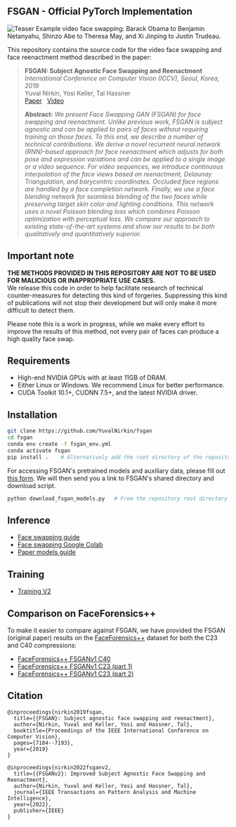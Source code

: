 ## FSGAN - Official PyTorch Implementation
![Teaser](./docs/teaser.gif)
Example video face swapping: Barack Obama to Benjamin Netanyahu, Shinzo Abe to Theresa May, and Xi Jinping to 
Justin Trudeau.

This repository contains the source code for the video face swapping and face reenactment method described in the paper:
> **FSGAN: Subject Agnostic Face Swapping and Reenactment**  
> *International Conference on Computer Vision (ICCV), Seoul, Korea, 2019*  
> Yuval Nirkin, Yosi Keller, Tal Hassner  
> [Paper](https://arxiv.org/pdf/1908.05932.pdf) &nbsp; [Video](https://www.youtube.com/watch?v=BsITEVX6hkE)
>
> **Abstract:** *We present Face Swapping GAN (FSGAN) for face swapping and reenactment. Unlike previous work, FSGAN is subject agnostic and can be applied to pairs of faces without requiring training on those faces. To this end, we describe a number of technical contributions. We derive a novel recurrent neural network (RNN)–based approach for face reenactment which adjusts for both pose and expression variations and can be applied to a single image or a video sequence. For video sequences, we introduce continuous interpolation of the face views based on reenactment, Delaunay Triangulation, and barycentric coordinates. Occluded face regions are handled by a face completion network. Finally, we use a face blending network for seamless blending of the two faces while preserving target skin color and lighting conditions. This network uses a novel Poisson blending loss which combines Poisson optimization with perceptual loss. We compare our approach to existing state-of-the-art systems and show our results to be both qualitatively and quantitatively superior.*

## Important note
**THE METHODS PROVIDED IN THIS REPOSITORY ARE NOT TO BE USED FOR MALICIOUS OR INAPPROPRIATE USE CASES.**  
We release this code in order to help facilitate research of technical counter-measures for detecting this
kind of forgeries. Suppressing this kind of publications will not stop their development but will only make
it more difficult to detect them. 

Please note this is a work in progress, while we make every effort to improve the results of this method, not
every pair of faces can produce a high quality face swap.


## Requirements
- High-end NVIDIA GPUs with at least 11GB of DRAM.
- Either Linux or Windows. We recommend Linux for better performance.
- CUDA Toolkit 10.1+, CUDNN 7.5+, and the latest NVIDIA driver.

## Installation
```Bash
git clone https://github.com/YuvalNirkin/fsgan
cd fsgan
conda env create -f fsgan_env.yml
conda activate fsgan
pip install .    # Alternatively add the root directory of the repository to PYTHONPATH.
```

For accessing FSGAN's pretrained models and auxiliary data, please fill out
[this form](https://docs.google.com/forms/d/e/1FAIpQLScyyNWoFvyaxxfyaPLnCIAxXgdxLEMwR9Sayjh3JpWseuYlOA/viewform?usp=sf_link).
We will then send you a link to FSGAN's shared directory and download script.
```Bash
python download_fsgan_models.py   # From the repository root directory
```

## Inference
- [Face swapping guide](https://github.com/YuvalNirkin/fsgan/wiki/Face-Swapping-Inference)
- [Face swapping Google Colab](fsgan/inference/face_swapping.ipynb)
- [Paper models guide](https://github.com/YuvalNirkin/fsgan/wiki/Paper-Models-Inference)

## Training
- [Training V2](https://github.com/YuvalNirkin/fsgan/wiki/Training-V2)

## Comparison on FaceForensics++
To make it easier to compare against FSGAN, we have provided the FSGAN (original paper) results on the [FaceForensics++](https://github.com/ondyari/FaceForensics) dataset for both the C23 and C40 compressions:
- [FaceForensics++ FSGANv1 C40](https://github.com/YuvalNirkin/fsgan/releases/download/v1.0.1/face_forensics_fsgan_v1_c40.zip)
- [FaceForensics++ FSGANv1 C23 (part 1)](https://github.com/YuvalNirkin/fsgan/releases/download/v1.0.1/face_forensics_fsgan_v1_c23_part1.zip)
- [FaceForensics++ FSGANv1 C23 (part 2)](https://github.com/YuvalNirkin/fsgan/releases/download/v1.0.1/face_forensics_fsgan_v1_c23_part2.zip)

## Citation
```
@inproceedings{nirkin2019fsgan,
  title={{FSGAN}: Subject agnostic face swapping and reenactment},
  author={Nirkin, Yuval and Keller, Yosi and Hassner, Tal},
  booktitle={Proceedings of the IEEE International Conference on Computer Vision},
  pages={7184--7193},
  year={2019}
}

@inproceedings{nirkin2022fsganv2,
  title={{FSGANv2}: Improved Subject Agnostic Face Swapping and Reenactment},
  author={Nirkin, Yuval and Keller, Yosi and Hassner, Tal},
  journal={IEEE Transactions on Pattern Analysis and Machine Intelligence},
  year={2022},
  publisher={IEEE}
}
```
